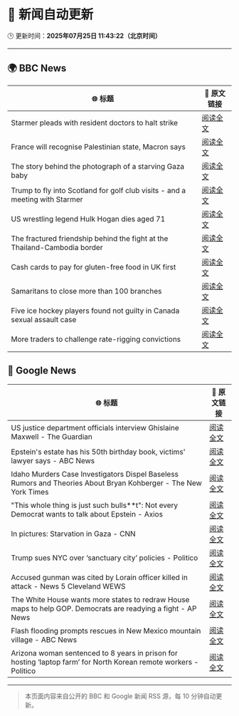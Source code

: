 # 🧠 新闻自动更新

🕒 更新时间：**2025年07月25日 11:43:22（北京时间）**

---

## 🌍 BBC News

| 🌐 标题 | 🔗 原文链接 |
|--------|-------------|
| Starmer pleads with resident doctors to halt strike | [阅读全文](https://www.bbc.com/news/articles/cn5k5w7vrdvo) |
| France will recognise Palestinian state, Macron says | [阅读全文](https://www.bbc.com/news/articles/ckg5g4p3245o) |
| The story behind the photograph of a starving Gaza baby | [阅读全文](https://www.bbc.com/news/videos/czryry57x4do) |
| Trump to fly into Scotland for golf club visits - and a meeting with Starmer | [阅读全文](https://www.bbc.com/news/articles/cg4r4z2gx2qo) |
| US wrestling legend Hulk Hogan dies aged 71 | [阅读全文](https://www.bbc.com/news/articles/clyzyr4d2rzo) |
| The fractured friendship behind the fight at the Thailand-Cambodia border | [阅读全文](https://www.bbc.com/news/articles/cvg1gdgy2pyo) |
| Cash cards to pay for gluten-free food in UK first | [阅读全文](https://www.bbc.com/news/articles/c0l4d3g4p2do) |
| Samaritans to close more than 100 branches | [阅读全文](https://www.bbc.com/news/articles/cm2l23ylv46o) |
| Five ice hockey players found not guilty in Canada sexual assault case | [阅读全文](https://www.bbc.com/news/articles/cn0qlwnyy70o) |
| More traders to challenge rate-rigging convictions | [阅读全文](https://www.bbc.com/news/articles/ckglglj7dgdo) |

## 📰 Google News

| 🌐 标题 | 🔗 原文链接 |
|--------|-------------|
| US justice department officials interview Ghislaine Maxwell - The Guardian | [阅读全文](https://news.google.com/rss/articles/CBMijgFBVV95cUxQcGRmbkdMV01CQUZ2VVdGQ2V5Y2xPUUNBdDY3YXdSajZHcVZUMnBZdkJ4OVUtUEd6cTU5Qy1HZ0wtbFFXYmhaaHRRa2lHaXlyb3ExOE91MXpUa0NWTFhkMHhBS2swUVE0bjl4bVlkWDNld1V6SGpJdzZoc3VDbTFnWmItN2x4T2tDY2pYVWVn?oc=5) |
| Epstein's estate has his 50th birthday book, victims' lawyer says - ABC News | [阅读全文](https://news.google.com/rss/articles/CBMimgFBVV95cUxPWVBidjBSSGNWcnFxNl9wb1NvTmZqTHBKakY0RXhMS0w1V0gtT3FKX1REU01JaV8wUXFHOWV1RmZ6c21RMzBkQWZBZzBYdDdwRWR4eXNpbzQ3cnFWZ3NKT0hUcnN1WU13WTFHT0gwWTV0d0VEZHVpM3lXTzJMYjRXZW5EZFFOVEFoWFZaa1E5YkhwSWFlMkZxbTBn0gGfAUFVX3lxTE1jZEtkWGhHUVlHSE13SkIwbFJGeTI5dXlSVFFmYl82dXVMRXBFR1RWUGt3WGpIMGVLeGR0bU1SbE54QmZyUVRKc2dVLUppQTEzTFA2S2VRNk80T21TQndhdlZFS0FTWHRCNUgyMzJpdnhfeVlDU2VfLVdCV2tqaUZvTDEwQXpPR3Y1VUE0aXl3aXFGWHptNkNaSXREaWxJdw?oc=5) |
| Idaho Murders Case Investigators Dispel Baseless Rumors and Theories About Bryan Kohberger - The New York Times | [阅读全文](https://news.google.com/rss/articles/CBMilgFBVV95cUxNd3VidDRtbEhqeFZxVUlYZGNFQ0N6T3E0OE45WlhLQlZPTGdyd2ZLR2Z4UkxOMUxPcTU5R3dqOTA1NFVSLURXMFJXX0hVUVdTNUxDOU9kUkJZbWFCY3pubWpiMTkwU0IxLVF0dmVfWTVFYU9ucFh4RlVKRjhfTXZuNHJTSTdYcDZTYmszTFIxV2lUd3pvV2c?oc=5) |
| "This whole thing is just such bulls**t": Not every Democrat wants to talk about Epstein - Axios | [阅读全文](https://news.google.com/rss/articles/CBMihwFBVV95cUxPX1hQM2dxNmlsTW1wU3lDVWYzaVRQanZ0M2RNbUwwMFFKSzNjYmhLajRDd1pLMWpLeGxMYkdHZG0tam83a3FucndidUVMZ05TS2U5SVlUX1BJUk9iZXZfT29hZXM3MFluVHdFc2hMZjM0WkduQnhjc3EzWHFFTzJvYzNoS1N4bWs?oc=5) |
| In pictures: Starvation in Gaza - CNN | [阅读全文](https://news.google.com/rss/articles/CBMikAFBVV95cUxOMEdZdk0wOEdHV1pjWkY0VTg4T1EyS250d1Y5UWdna2hSLUdod3Q4YlM2X3NNZFpHSXh1RzVRTHdvTzR2S3VfZ0M5UGllNDNTZFhRQXJlRUQtUHVsanc3Q3JPakhSYXlmb0RtSEdydkFDYTZmZXhxMVRxcEFKTk1KVkY2SWJnZVhQX29NYmhOOHU?oc=5) |
| Trump sues NYC over ‘sanctuary city’ policies - Politico | [阅读全文](https://news.google.com/rss/articles/CBMimAFBVV95cUxNcEZZTExwUnlxNVpqbXZvRm9hSThyazliSzJrMmw2MW1JbU9RQUlMRVFpUnNqS3dMWF9lSktCR083T2QyaEtnQzRZV2pfNTlhT3p0ZDg0Znhxc0ptZURuQVlXWjQwS0s1QkR5MUpaV1JVY2JPVjFzUnB0NWd0dTNmWlpjRzJRSW54ckYya0N0MnRzQktYcnZUag?oc=5) |
| Accused gunman was cited by Lorain officer killed in attack - News 5 Cleveland WEWS | [阅读全文](https://news.google.com/rss/articles/CBMiqgFBVV95cUxQd1c4SHEzUXFIaWJYeFl5VHZkUUtjOE43UFY2cWFBelc3Q2RyWHpyeS1YaVpvOU1WUC1LWVZKUEhNRmpJckJkd3F4UFJMQUd1cWwyUjRGQTYtSU9oaTZweVNGa0g5MFdzTWxKeEdNZWJZQldtZzB2VEJsVW81UDlCLUZxYmtmYjZZNURTTWZQRkM0TE9QT3dPUXdRdFpaMExDYWd1Z0dXUDZrdw?oc=5) |
| The White House wants more states to redraw House maps to help GOP. Democrats are readying a fight - AP News | [阅读全文](https://news.google.com/rss/articles/CBMivAFBVV95cUxNREZSeFZyV24xTGRnaUxwUWRic1BKVk91bTFLYUxjSk41Qk1pQ2IwUlV6cXpYZWowdzY1d3U3VloyaTFCSXFpbE52ckFXVXpSeUphM2NKdGdpcWt5TnFIVWYxeExNclc3RG53eDZ4ZFZjOXNlV3lEcnRtSjlKOWJfMUk0bVp3YUlRQW02RFNGM19pb0U0WW1peUc2TTIzTUJzdl81WFlMNURIZWlXTjlnclpDS2ZSUUZXTkRiWg?oc=5) |
| Flash flooding prompts rescues in New Mexico mountain village - ABC News | [阅读全文](https://news.google.com/rss/articles/CBMipwFBVV95cUxPVXlvMDZDNnZjWGFXR1V1ak1UYzRqcHdBSlJSVGtseDJsUzcyU0huOW9xbFExUWNTU195Rmo3YXV1LTkxaU1ib0w4d1Y4X3B0b2NqQ2FINkE2bXBWR2EydnN1QmlTVm5hX2NIVkE3dmpPd2VHZzQ4T2hkNWNoOVpic3dXRFpXYkQtRGxpYllwREY4dWpTdlA2VTI2Ui1JNUxvbTRBbUQ5QdIBrAFBVV95cUxQbnk0eUd0SXlQTnVmb0ZyVndXM1BWdWNrdGRDQXB5cm5qa2FjbkpDVFNjTWhRdUFFLUh1VW9Ca01xZnR3V2kyeVdwWm9RWjU0RlUyX2taQVNkVlIxaDhkNWhleHg1OHhIeVpjdTZLdW9mclk4em9CREZtRWdVUXVwSE1uRnpHT2pLT2FwclAyVEFscm1Za1FaWWhpWXZoTU93SVh3cnpYTHlWVDRz?oc=5) |
| Arizona woman sentenced to 8 years in prison for hosting ‘laptop farm’ for North Korean remote workers - Politico | [阅读全文](https://news.google.com/rss/articles/CBMioAFBVV95cUxQcHItcThocFhLaHdKUVZSYkg5TmZmbFZCM3o3RXgxbHJZbzhCa2tEbVE4b0ljN0pVTHJKRUJyc3pjWWVhb29JSUQ0ZmxNNGdNaDk2TElVSVBCYmhhRjNtR19DZGJFeTdxTjF4cXJzX1U3TGJETnA2NzJlWUdiNHJtR0o3aVp0a2M2Q1BWZmpiSUFxQkhtekRaWk1kM0RhVDF1?oc=5) |

---
> 本页面内容来自公开的 BBC 和 Google 新闻 RSS 源，每 10 分钟自动更新。